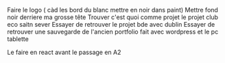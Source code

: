 Faire le logo ( càd les bord du blanc mettre en noir dans paint)
Mettre fond noir derriere ma grosse tête
Trouver c'est quoi comme projet le projet club eco saitn sever
Essayer de retrouver le projet bde avec dublin
Essayer de retrouver une sauvegarde de l'ancien portfolio fait avec wordpress et le pc tablette

Le faire en react avant le passage en A2